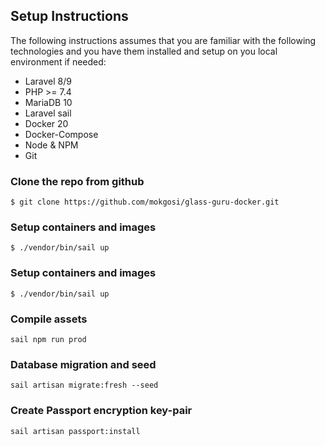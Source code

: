 ## Setup Instructions

The following instructions assumes that you are familiar with the following technologies and you have them installed and setup on you local environment if needed:

- Laravel 8/9
- PHP >= 7.4
- MariaDB 10
- Laravel sail
- Docker 20
- Docker-Compose
- Node & NPM
- Git

### Clone the repo from github 
```
$ git clone https://github.com/mokgosi/glass-guru-docker.git
```

### Setup containers and images
```
$ ./vendor/bin/sail up 
```

### Setup containers and images
```
$ ./vendor/bin/sail up 
```

### Compile assets
```
sail npm run prod
```

### Database migration and seed
```
sail artisan migrate:fresh --seed
```

### Create Passport encryption key-pair
```
sail artisan passport:install
```

